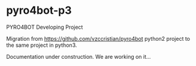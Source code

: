 # pyro4bot-p3
PYRO4BOT Developing Project

Migration from https://github.com/vzccristian/pyro4bot python2 project to the same project in python3.

Documentation under construction.
We are working on it...
